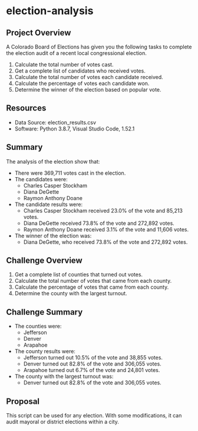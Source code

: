 # election-analysis

## Project Overview
A Colorado Board of Elections has given you the following tasks to complete the election audit of a recent local congressional election.

1. Calculate the total number of votes cast.
2. Get a complete list of candidates who received votes.
3. Calculate the total number of votes each candidate received.
4. Calculate the percentage of votes each candidate won.
5. Determine the winner of the election based on popular vote.


## Resources
- Data Source: election_results.csv
- Software: Python 3.8.7, Visual Studio Code, 1.52.1

## Summary
The analysis of the election show that:
- There were 369,711 votes cast in the election.
- The candidates were:
    - Charles Casper Stockham
    - Diana DeGette
    - Raymon Anthony Doane
- The candidate results were:
    - Charles Casper Stockham received 23.0% of the vote and 85,213 votes.
    - Diana DeGette received 73.8% of the vote and 272,892 votes.
    - Raymon Anthony Doane received 3.1% of the vote and 11,606 votes.
- The winner of the election was:
    - Diana DeGette, who received 73.8% of the vote and 272,892 votes.


## Challenge Overview
1. Get a complete list of counties that turned out votes.
2. Calculate the total number of votes that came from each county.
3. Calculate the percentage of votes that came from each county.
4. Determine the county with the largest turnout.

## Challenge Summary
- The counties were:
    - Jefferson
    - Denver
    - Arapahoe
- The county results were:
    - Jefferson turned out 10.5% of the vote and 38,855 votes.
    - Denver turned out 82.8% of the vote and 306,055 votes.
    - Arapahoe turned out 6.7% of the vote and 24,801 votes.
- The county with the largest turnout was:
    - Denver turned out 82.8% of the vote and 306,055 votes.

## Proposal
This script can be used for any election. With some modifications, it can audit mayoral or district elections within a city.
